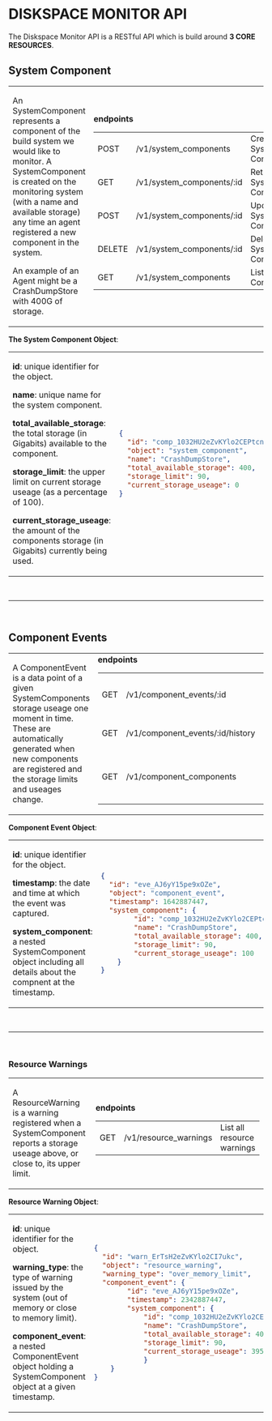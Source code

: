 # DISKSPACE MONITOR API

The Diskspace Monitor API is a RESTful API which is build around **3 CORE RESOURCES**.

## System Component

<table border="0">
<tr>
<td width="40%">   
<p> An SystemComponent represents a component of the build system we would like to
monitor. A SystemComponent is created on the monitoring system (with a name and
available storage) any time an agent registered a new component in the system.</p>

<p>An example of an Agent might be a CrashDumpStore with 400G of storage.</p>

</td>

<td width="60%"> 
<strong>endpoints</strong>

|        |                           |                           |
| ------ | ------------------------- | ------------------------- |
| POST   | /v1/system_components     | Create System Component   |
| GET    | /v1/system_components/:id | Retrieve System Component |
| POST   | /v1/system_components/:id | Update System Component   |
| DELETE | /v1/system_components/:id | Delete System Component   |
| GET    | /v1/system_components     | List System Components    |

</td>
</tr>
</table>

**The System Component Object**:

<table border="0">
<tr>
<td width="40%" vertical-align="top">  
<p><strong>id</strong>: unique identifier for the object.</p>

<p><strong>name</strong>: unique name for the system component.</p>

<p><strong>total_available_storage</strong>: the total storage (in Gigabits) available to the component.</p>

<p><strong>storage_limit</strong>: the upper limit on current storage useage (as a percentage of 100).</p>

<p><strong>current_storage_useage</strong>: the amount of the components storage (in Gigabits) currently being used.</p>

</td>

<td width="60%">

```json
{
  "id": "comp_1032HU2eZvKYlo2CEPtcnUvl",
  "object": "system_component",
  "name": "CrashDumpStore",
  "total_available_storage": 400,
  "storage_limit": 90,
  "current_storage_useage": 0
}
```

</td>
</tr>
</table>

<br />

---

<br />

## Component Events

<table border="0">
<tr>
<td width="40%">   
<p>A ComponentEvent is a data point of a given SystemComponents storage
useage one moment in time. These are automatically generated when new components are registered
and the storage limits and useages change.</p>

</td>

<td width="60%"> 
<strong>endpoints</strong>

|     |                                  |                                         |
| --- | -------------------------------- | --------------------------------------- |
| GET | /v1/component_events/:id         | Get latestest useage for component      |
| GET | /v1/component_events/:id/history | Get historic useages for component      |
| GET | /v1/component_components         | Get latestest useage for all components |

</td>
</tr>
</table>

**Component Event Object**:

<table border="0">
<tr>
    <td width="40%">   
        <p><strong>id</strong>: unique identifier for the object.</p>
        <p><strong>timestamp</strong>: the date and time at which the event was captured.</p>
        <p><strong>system_component</strong>: a nested SystemComponent object including all details about the compnent at the timestamp.</p>
    </td>

<td width="60%">

```json
{
  "id": "eve_AJ6yY15pe9xOZe",
  "object": "component_event",
  "timestamp": 1642887447,
  "system_component": {
        "id": "comp_1032HU2eZvKYlo2CEPtcnUvl",
        "name": "CrashDumpStore",
        "total_available_storage": 400,
        "storage_limit": 90,
        "current_storage_useage": 100
    }
}
```

</td>

</tr>
</table>

<br />

---

<br />

### Resource Warnings

<table border="0">
<tr>
<td width="40%">   
<p>A ResourceWarning is a warning registered when a SystemComponent
    reports a storage useage above, or close to, its upper limit.</p>

</td>

<td width="60%"> 
<strong>endpoints</strong>

|     |                       |                            |
| --- | --------------------- | -------------------------- |
| GET | /v1/resource_warnings | List all resource warnings |

</td>
</tr>
</table>

**Resource Warning Object**:

<table border="0">
<tr>
<td width="40%" vertical-align="top">  
<p><strong>id</strong>: unique identifier for the object.</p>

<p><strong>warning_type</strong>: the type of warning issued by the system (out of memory or close to memory limit).</p>

<p><strong>component_event</strong>: a nested ComponentEvent object holding a SystemComponent object at a given timestamp.</p>

</td>

<td width="60%">

```json
{
  "id": "warn_ErTsH2eZvKYlo2CI7ukc",
  "object": "resource_warning",
  "warning_type": "over_memory_limit",
  "component_event": {
        "id": "eve_AJ6yY15pe9xOZe",
        "timestamp": 2342887447,
        "system_component": {
            "id": "comp_1032HU2eZvKYlo2CEPtcnUvl",
            "name": "CrashDumpStore",
            "total_available_storage": 400,
            "storage_limit": 90,
            "current_storage_useage": 395
            }
    }
}
```

</td>
</tr>
</table>
